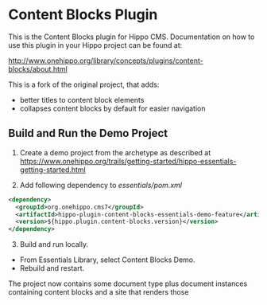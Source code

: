 # Content Blocks Plugin

This is the Content Blocks plugin for Hippo CMS. Documentation on how to use this
plugin in your Hippo project can be found at:

http://www.onehippo.org/library/concepts/plugins/content-blocks/about.html

This is a fork of the original project, that adds:

* better titles to content block elements
* collapses content blocks by default for easier navigation

## Build and Run the Demo Project

1. Create a demo project from the archetype as described at https://www.onehippo.org/trails/getting-started/hippo-essentials-getting-started.html
 
2. Add following dependency to *essentials/pom.xml*
```xml
<dependency>
  <groupId>org.onehippo.cms7</groupId>
  <artifactId>hippo-plugin-content-blocks-essentials-demo-feature</artifactId>
  <version>${hippo.plugin.content-blocks.version}</version>     
</dependency>
```

3. Build and run locally.
- From Essentials Library, select Content Blocks Demo. 
- Rebuild and restart.
 
The project now contains some document type plus document instances containing content blocks and a site that renders those
